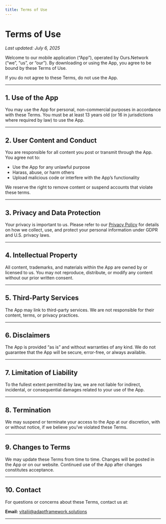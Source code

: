 ```yaml
---
title: Terms of Use
---
```


# Terms of Use

_Last updated: July 6, 2025_

Welcome to our mobile application (“App”), operated by Ours.Network (“we”, “us”, or “our”). By downloading or using the App, you agree to be bound by these Terms of Use.

If you do not agree to these Terms, do not use the App.

---

## 1. Use of the App

You may use the App for personal, non-commercial purposes in accordance with these Terms. You must be at least 13 years old (or 16 in jurisdictions where required by law) to use the App.

---

## 2. User Content and Conduct

You are responsible for all content you post or transmit through the App. You agree not to:

- Use the App for any unlawful purpose
- Harass, abuse, or harm others
- Upload malicious code or interfere with the App’s functionality

We reserve the right to remove content or suspend accounts that violate these terms.

---

## 3. Privacy and Data Protection

Your privacy is important to us. Please refer to our [Privacy Policy](privacy.md) for details on how we collect, use, and protect your personal information under GDPR and U.S. privacy laws.

---

## 4. Intellectual Property

All content, trademarks, and materials within the App are owned by or licensed to us. You may not reproduce, distribute, or modify any content without our prior written consent.

---

## 5. Third-Party Services

The App may link to third-party services. We are not responsible for their content, terms, or privacy practices.

---

## 6. Disclaimers

The App is provided “as is” and without warranties of any kind. We do not guarantee that the App will be secure, error-free, or always available.

---

## 7. Limitation of Liability

To the fullest extent permitted by law, we are not liable for indirect, incidental, or consequential damages related to your use of the App.

---

## 8. Termination

We may suspend or terminate your access to the App at our discretion, with or without notice, if we believe you’ve violated these Terms.

---

## 9. Changes to Terms

We may update these Terms from time to time. Changes will be posted in the App or on our website. Continued use of the App after changes constitutes acceptance.

---

## 10. Contact

For questions or concerns about these Terms, contact us at:

**Email:** vitalii@adaptframework.solutions 

---

